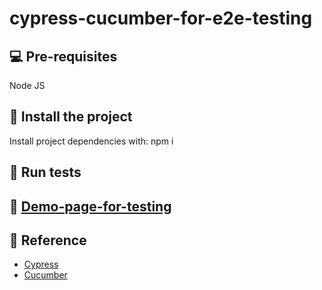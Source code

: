 # cypress-cucumber-for-e2e-testing

## 💻 Pre-requisites

Node JS

## 🚀 Install the project

Install project dependencies with: npm i

## 🐹 Run tests

## 🐙 [Demo-page-for-testing](https://stately-caramel-5cb3b8.netlify.app/)

## 📖 Reference

- [Cypress](https://www.cypress.io/)
- [Cucumber](https://cucumber.io/)
